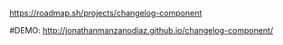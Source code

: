 https://roadmap.sh/projects/changelog-component

#DEMO:
http://jonathanmanzanodiaz.github.io/changelog-component/
